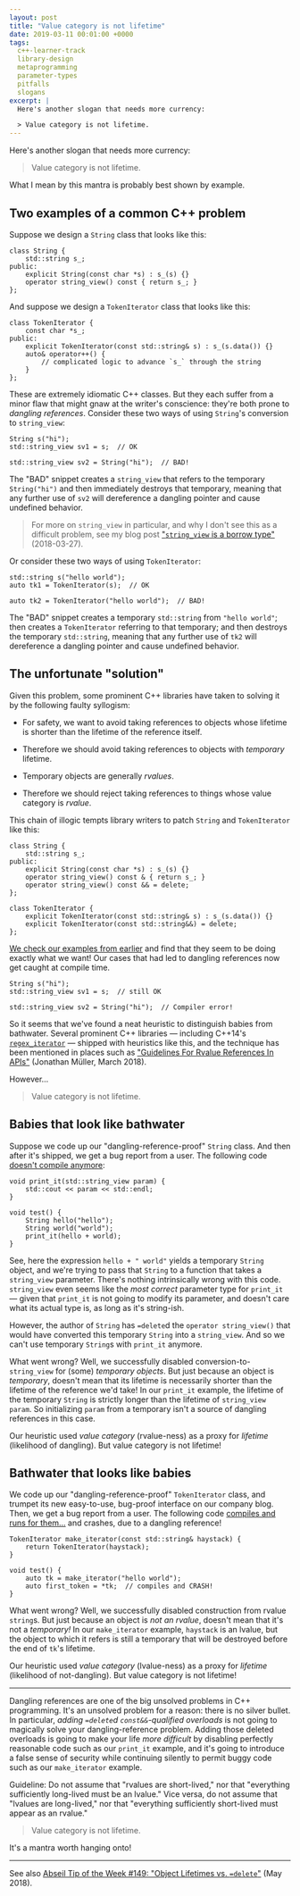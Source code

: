 ```yaml
---
layout: post
title: "Value category is not lifetime"
date: 2019-03-11 00:01:00 +0000
tags:
  c++-learner-track
  library-design
  metaprogramming
  parameter-types
  pitfalls
  slogans
excerpt: |
  Here's another slogan that needs more currency:

  > Value category is not lifetime.
---
```


Here's another slogan that needs more currency:

> Value category is not lifetime.

What I mean by this mantra is probably best shown by example.


## Two examples of a common C++ problem

Suppose we design a `String` class that looks like this:

    class String {
        std::string s_;
    public:
        explicit String(const char *s) : s_(s) {}
        operator string_view() const { return s_; }
    };

And suppose we design a `TokenIterator` class that looks like this:

    class TokenIterator {
        const char *s_;
    public:
        explicit TokenIterator(const std::string& s) : s_(s.data()) {}
        auto& operator++() {
            // complicated logic to advance `s_` through the string
        }
    };

These are extremely idiomatic C++ classes. But they each suffer from a minor flaw
that might gnaw at the writer's conscience: they're both prone to _dangling references_.
Consider these two ways of using `String`'s conversion to `string_view`:

    String s("hi");
    std::string_view sv1 = s;  // OK

    std::string_view sv2 = String("hi");  // BAD!

The "BAD" snippet creates a `string_view` that refers to the temporary `String("hi")` and
then immediately destroys that temporary, meaning that any further use of `sv2` will
dereference a dangling pointer and cause undefined behavior.

> For more on `string_view` in particular, and why I don't see this as a difficult problem,
> see my blog post ["`string_view` is a borrow type"](/blog/2018/03/27/string-view-is-a-borrow-type/)
> (2018-03-27).

Or consider these two ways of using `TokenIterator`:

    std::string s("hello world");
    auto tk1 = TokenIterator(s);  // OK

    auto tk2 = TokenIterator("hello world");  // BAD!

The "BAD" snippet creates a temporary `std::string` from `"hello world"`; then creates a `TokenIterator`
referring to that temporary; and then destroys the temporary `std::string`, meaning that any further use
of `tk2` will dereference a dangling pointer and cause undefined behavior.


## The unfortunate "solution"

Given this problem, some prominent C++ libraries have taken to solving it by
the following faulty syllogism:

- For safety, we want to avoid taking references to objects whose lifetime is shorter than the lifetime of the reference itself.

- Therefore we should avoid taking references to objects with _temporary_ lifetime.

- Temporary objects are generally _rvalues_.

- Therefore we should reject taking references to things whose value category is _rvalue_.

This chain of illogic tempts library writers to patch `String` and `TokenIterator` like this:

    class String {
        std::string s_;
    public:
        explicit String(const char *s) : s_(s) {}
        operator string_view() const & { return s_; }
        operator string_view() const && = delete;
    };

    class TokenIterator {
        explicit TokenIterator(const std::string& s) : s_(s.data()) {}
        explicit TokenIterator(const std::string&&) = delete;
    };

[We check our examples from earlier](https://godbolt.org/z/fq4YIx)
and find that they seem to be doing exactly what we want!
Our cases that had led to dangling references now get caught at compile time.

    String s("hi");
    std::string_view sv1 = s;  // still OK

    std::string_view sv2 = String("hi");  // Compiler error!

So it seems that we've found a neat heuristic to distinguish babies from bathwater.
Several prominent C++ libraries — including C++14's
[`regex_iterator`](https://en.cppreference.com/w/cpp/regex/regex_iterator/regex_iterator) —
shipped with heuristics like this, and the technique has been mentioned in places such as
["Guidelines For Rvalue References In APIs"](https://foonathan.net/blog/2018/03/26/rvalue-references-api-guidelines.html)
(Jonathan Müller, March 2018).

However...

> Value category is not lifetime.


## Babies that look like bathwater

Suppose we code up our "dangling-reference-proof" `String` class. And then after it's
shipped, we get a bug report from a user. The following code
[doesn't compile anymore](https://godbolt.org/z/-pwzef):

    void print_it(std::string_view param) {
        std::cout << param << std::endl;
    }

    void test() {
        String hello("hello");
        String world("world");
        print_it(hello + world);
    }

See, here the expression `hello + " world"` yields a temporary `String` object, and we're trying to
pass that `String` to a function that takes a `string_view` parameter. There's nothing intrinsically
wrong with this code. `string_view` even seems like the *most correct* parameter type for `print_it` —
given that `print_it` is not going to modify its parameter, and doesn't care what its actual type is,
as long as it's string-ish.

However, the author of `String` has `=delete`d the `operator string_view()` that would have
converted this temporary `String` into a `string_view`. And so we can't use temporary `String`s
with `print_it` anymore.

What went wrong? Well, we successfully disabled conversion-to-`string_view` for (some) *temporary objects*.
But just because an object is *temporary*, doesn't mean that its lifetime is necessarily shorter than
the lifetime of the reference we'd take! In our `print_it` example, the lifetime of the temporary `String`
is strictly longer than the lifetime of `string_view param`. So initializing `param` from a temporary
isn't a source of dangling references in this case.

Our heuristic used _value category_ (rvalue-ness) as a proxy for _lifetime_ (likelihood of dangling).
But value category is not lifetime!


## Bathwater that looks like babies

We code up our "dangling-reference-proof" `TokenIterator` class, and trumpet its new easy-to-use,
bug-proof interface on our company blog. Then, we get a bug report from a user. The following code
[compiles and runs for them...](https://godbolt.org/z/xgMjFu) and crashes, due to a dangling reference!

    TokenIterator make_iterator(const std::string& haystack) {
        return TokenIterator(haystack);
    }

    void test() {
        auto tk = make_iterator("hello world");
        auto first_token = *tk;  // compiles and CRASH!
    }

What went wrong? Well, we successfully disabled construction from rvalue `string`s.
But just because an object is *not an rvalue*, doesn't mean that it's not a *temporary!*
In our `make_iterator` example, `haystack` is an lvalue, but the object to which it refers
is still a temporary that will be destroyed before the end of `tk`'s lifetime.

Our heuristic used _value category_ (lvalue-ness) as a proxy for _lifetime_ (likelihood of not-dangling).
But value category is not lifetime!

----

Dangling references are one of the big unsolved problems in C++ programming. It's an unsolved problem
for a reason: there is no silver bullet. In particular, _adding `=delete`d `const&&`-qualified overloads_ is not
going to magically solve your dangling-reference problem. Adding those deleted overloads is going to
make your life *more difficult* by disabling perfectly reasonable code such as our `print_it` example,
and it's going to introduce a false sense of security while continuing silently to permit buggy code
such as our `make_iterator` example.

Guideline: Do not assume that "rvalues are short-lived," nor that "everything sufficiently long-lived must be an lvalue."
Vice versa, do not assume that "lvalues are long-lived," nor that "everything sufficiently short-lived must appear as an rvalue."

> Value category is not lifetime.

It's a mantra worth hanging onto!

----

See also [Abseil Tip of the Week #149: "Object Lifetimes vs. `=delete`"](https://abseil.io/tips/149) (May 2018).
